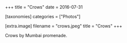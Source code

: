 +++
title = "Crows"
date = 2016-07-31

[taxonomies]
categories = ["Photos"]

[extra.image]
filename = "crows.jpeg"
title = "Crows"
+++

Crows by Mumbai promenade.
